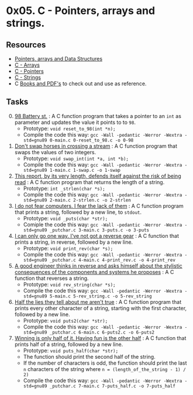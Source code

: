 # 0x05. C - Pointers, arrays and strings.

## Resources

- [Pointers, arrays and Data Structures](https://www.notion.so/C-Programming-f13cdb9661db464f8ea326c5a2654e8e)
- [C - Arrays](https://www.tutorialspoint.com/cprogramming/c_arrays.htm)
- [C - Pointers](https://www.tutorialspoint.com/cprogramming/c_pointers.htm)
- [C - Strings](https://www.tutorialspoint.com/cprogramming/c_strings.htm)
- C [Books and PDF's](../references) to check out and use as reference.

## Tasks

0. [98 Battery st.](./0-reset_to_98.c) : A C function program that takes a pointer to an `int` as parameter and updates the value it points to to `98`.
	- Prototype: `void reset_to_98(int *n);`
	- Compile the code this way: `gcc -Wall -pedantic -Werror -Wextra -std=gnu89 0-main.c 0-reset_to_98.c -o 0-98`
1. [Don't swap horses in crossing a stream](./1-swap.c) : A C function program that swaps the values of two integers.
	- Prototype: `void swap_int(int *a, int *b);`
	- Compile the code this way: `gcc -Wall -pedantic -Werror -Wextra -std=gnu89 1-main.c 1-swap.c -o 1-swap`
2. [This report, by its very length, defends itself against the risk of being read](./2-strlen.c) : A C function program that returns the length of a string.
	- Prototype: `int _strlen(char *s);`
	- Compile the code this way: `gcc -Wall -pedantic -Werror -Wextra -std=gnu89 2-main.c 2-strlen.c -o 2-strlen`
3. [I do not fear computers. I fear the lack of them](./3-puts.c) : A C function program that prints a string, followed by a new line, to `stdout`.
	- Prototype: `void _puts(char *str);`
	- Comiple the code this way: `gcc -Wall -pedantic -Werror -Wextra -std=gnu89 _putchar.c 3-main.c 3-puts.c -o 3-puts`
4. [I can only go one way. I've not got a reverse gear](./4-print_rev.c) : A C function that prints a string, in reverse, followed by a new line.
	- Prototype: `void print_rev(char *s);`
	- Compile the code this way: `gcc -Wall -pedantic -Werror -Wextra -std=gnu89 _putchar.c 4-main.c 4-print_rev.c -o 4-print_rev`
5. [A good engineer thinks in reverse and asks himself about the stylistic consequences of the components and systems he proposes](./5-rev_string.c) : A C function that reverses a string.
	- Prototype: `void rev_string(char *s);`
	- Compile the code this way: `gcc -Wall -pedantic -Werror -Wextra -std=gnu89 5-main.c 5-rev_string.c -o 5-rev_string`
6. [Half the lies they tell about me aren't true](./6-puts2.c) : A C function program that prints every other character of a string, starting with the first character, followed by a new line.
	- Prototype: `void puts2(char *str);`
	- Compile the code this way: `gcc -Wall -pedantic -Werror -Wextra -std=gnu89 _putchar.c 6-main.c 6-puts2.c -o 6-puts2`
7. [Winning is only half of it. Having fun is the other half](./7-puts_half.c) : A C function that prints half of a string, followed by a new line.
	- Prototype: `void puts_half(char *str);`
	- The function should print the second half of the string.
	- If the number of characters is odd, the function should print the last `n` characters of the string where `n = (length_of_the_string - 1) / 2)`
	- Compile the code this way: `gcc -Wall -pedantic -Werror -Wextra -std=gnu89 _putchar.c 7-main.c 7-puts_half.c -o 7-puts_half`
